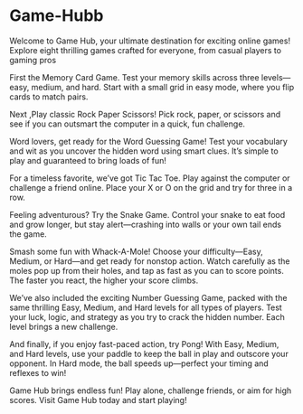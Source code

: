 # Game-Hubb
Welcome to Game Hub, your ultimate destination for exciting online games! Explore eight thrilling games crafted for everyone, from casual players to gaming pros

First the Memory Card Game. Test your memory skills across three levels—easy, medium, and hard. Start with a small grid in easy mode, where you flip cards to match pairs. 

Next ,Play classic Rock Paper Scissors! Pick rock, paper, or scissors and see if you can outsmart the computer in a quick, fun challenge.

Word lovers, get ready for the Word Guessing Game! Test your vocabulary and wit as you uncover the hidden word using smart clues. It’s simple to play and guaranteed to bring loads of fun!

For a timeless favorite, we’ve got Tic Tac Toe. Play against the computer or challenge a friend online. Place your X or O on the grid and try for three in a row.

Feeling adventurous? Try the Snake Game. Control your snake to eat food and grow longer, but stay alert—crashing into walls or your own tail ends the game.

Smash some fun with Whack-A-Mole! Choose your difficulty—Easy, Medium, or Hard—and get ready for nonstop action. Watch carefully as the moles pop up from their holes, and tap as fast as you can to score points. The faster you react, the higher your score climbs. 

We’ve also included the exciting Number Guessing Game, packed with the same thrilling Easy, Medium, and Hard levels for all types of players. Test your luck, logic, and strategy as you try to crack the hidden number. Each level brings a new challenge.

And finally, if you enjoy fast-paced action, try Pong! With Easy, Medium, and Hard levels, use your paddle to keep the ball in play and outscore your opponent. In Hard mode, the ball speeds up—perfect your timing and reflexes to win!

Game Hub brings endless fun! Play alone, challenge friends, or aim for high scores. Visit Game Hub today and start playing!
